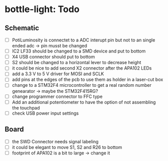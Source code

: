 # bottle-light: Todo

## Schematic

* [ ] PotiLuminosity is connectet to a ADC interupt pin but not to an single ended adc -> pin musst be changed
* [ ] IC2 LF33 should be changed to a SMD device and put to bottom
* [ ] X4 USB connector should put to bottom
* [ ] S2 should be changed to a horizontal lever to decrease height
* [ ] it could be nice to add second X2 connector after the APA102 LEDs
* [ ] add a 3.3 V to 5 V driver for MOSI and SCLK
* [ ] add pins at the edges of the pcb to use them as holder in a laser-cut box
* [ ] change to a STM32F4 microcontroller to get a real random number genearator -> maybe the STM32F415RG?
* [ ] change programmer connector to FFC type
* [ ] Add an additional potentiometer to have the option of not assembling the touchpad
* [ ] check USB power input settings

## Board

* [ ] the SWD Connector needs signal labeling
* [ ] it could be elegant to move S1, S2 and R26 to bottom
* [ ] footprint of APA102 is a bit to large -> change it